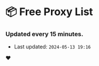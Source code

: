 # :package: Free Proxy List
### Updated every 15 minutes.

- Last updated: `2024-05-13 19:16`

:heart:

